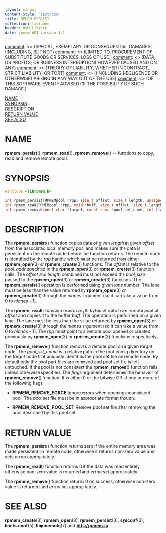 ```yaml
---
layout: manual
Content-Style: 'text/css'
title: RPMEM_PERSIST
collection: librpmem
header: NVM Library
date: rpmem API version 1.1
...
```


[comment]: <> (Copyright 2017, Intel Corporation)

[comment]: <> (Redistribution and use in source and binary forms, with or without)
[comment]: <> (modification, are permitted provided that the following conditions)
[comment]: <> (are met:)
[comment]: <> (    * Redistributions of source code must retain the above copyright)
[comment]: <> (      notice, this list of conditions and the following disclaimer.)
[comment]: <> (    * Redistributions in binary form must reproduce the above copyright)
[comment]: <> (      notice, this list of conditions and the following disclaimer in)
[comment]: <> (      the documentation and/or other materials provided with the)
[comment]: <> (      distribution.)
[comment]: <> (    * Neither the name of the copyright holder nor the names of its)
[comment]: <> (      contributors may be used to endorse or promote products derived)
[comment]: <> (      from this software without specific prior written permission.)

[comment]: <> (THIS SOFTWARE IS PROVIDED BY THE COPYRIGHT HOLDERS AND CONTRIBUTORS)
[comment]: <> ("AS IS" AND ANY EXPRESS OR IMPLIED WARRANTIES, INCLUDING, BUT NOT)
[comment]: <> (LIMITED TO, THE IMPLIED WARRANTIES OF MERCHANTABILITY AND FITNESS FOR)
[comment]: <> (A PARTICULAR PURPOSE ARE DISCLAIMED. IN NO EVENT SHALL THE COPYRIGHT)
[comment]: <> (OWNER OR CONTRIBUTORS BE LIABLE FOR ANY DIRECT, INDIRECT, INCIDENTAL,)
[comment]: <> (SPECIAL, EXEMPLARY, OR CONSEQUENTIAL DAMAGES (INCLUDING, BUT NOT)
[comment]: <> (LIMITED TO, PROCUREMENT OF SUBSTITUTE GOODS OR SERVICES; LOSS OF USE,)
[comment]: <> (DATA, OR PROFITS; OR BUSINESS INTERRUPTION) HOWEVER CAUSED AND ON ANY)
[comment]: <> (THEORY OF LIABILITY, WHETHER IN CONTRACT, STRICT LIABILITY, OR TORT)
[comment]: <> ((INCLUDING NEGLIGENCE OR OTHERWISE) ARISING IN ANY WAY OUT OF THE USE)
[comment]: <> (OF THIS SOFTWARE, EVEN IF ADVISED OF THE POSSIBILITY OF SUCH DAMAGE.)

[comment]: <> (rpmem_persist.3 -- page for most commonly used librpmem functions)

[NAME](#name)<br />
[SYNOPSIS](#synopsis)<br />
[DESCRIPTION](#description)<br />
[RETURN VALUE](#return-value)<br />
[SEE ALSO](#see-also)<br />


# NAME #

**rpmem_persist**(), **rpmem_read**(),
**rpmem_remove**() -- functions to copy, read and remove remote pools


# SYNOPSIS #

```c
#include <librpmem.h>

int rpmem_persist(RPMEMpool *rpp, size_t offset, size_t length, unsigned lane);
int rpmem_read(RPMEMpool *rpp, void *buff, size_t offset, size_t length, unsigned lane);
int rpmem_remove(const char *target, const char *pool_set_name, int flags);
```


# DESCRIPTION #

The **rpmem_persist**() function copies data of given *length* at given
*offset* from the associated local memory pool and makes sure the data is
persistent on the remote node before the function returns. The remote node
is identified by the *rpp* handle which must be returned from either
**rpmem_open**(3) or **rpmem_create**(3) functions. The *offset* is relative
to the *pool_addr* specified in the **rpmem_open**(3) or **rpmem_create**(3)
function calls. The *offset* and *length* combined must not exceed the
*pool_size* passed to the **rpmem_open**(3) or **rpmem_create**(3) functions.
The **rpmem_persist**() operation is performed using given *lane* number.
The lane must be less than the value returned by **rpmem_open**(3) or
**rpmem_create**(3) through the *nlanes* argument (so it can take a value
from 0 to *nlanes* - 1).

The **rpmem_read**() function reads *length* bytes of data from remote pool
at *offset* and copies it to the buffer *buff*. The operation is performed on
a given lane. The lane must be less than the value returned by **rpmem_open**(3)
or **rpmem_create**(3) through the *nlanes* argument (so it can take a value
from 0 to *nlanes* - 1). The *rpp* must point to a remote pool opened or created
previously by **rpmem_open**(3) or **rpmem_create**(3) functions respectively.

The **rpmem_remove**() function removes a remote pool on a given *target* node.
The *pool_set_name* is a relative path in the root config directory on the
*target* node that uniquely identifies the pool set file on remote node.
By default only the pool part files are removed and pool set file is left
untouched. If the pool is not consistent the **rpmem_remove**() function fails,
unless otherwise specified.
The *flags* argument determines the behavior of **rpmem_remove**() function.
It is either 0 or the bitwise OR of one or more of the following flags:

+ **RPMEM_REMOVE_FORCE**
Ignore errors when opening inconsistent pool. The pool set file must be in
appropriate format though.

+ **RPMEM_REMOVE_POOL_SET**
Remove pool set file after removing the pool described by this pool set.


# RETURN VALUE #

The **rpmem_persist**() function returns zero if the entire memory area was
made persistent on remote node, otherwise it returns non-zero value and sets
*errno* appropriately.

The **rpmem_read**() function returns 0 if the data was read entirely,
otherwise non-zero value is returned and *errno* set appropriately.

The **rpmem_remove**() function returns 0 on success, otherwise non-zero
value is returned and *errno* set appropriately.


# SEE ALSO #

**rpmem_create**(3), **rpmem_open**(3), **rpmem_persist**(3),
**sysconf**(3), **limits.conf**(5), **libpmemobj**(7)
and **<http://pmem.io>**
